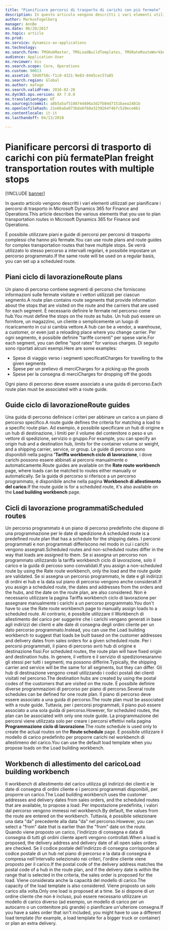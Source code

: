 ```yaml
---
title: "Pianificare percorsi di trasporto di carichi con più fermate"
description: In questo articolo vengono descritti i vari elementi utilizzati per pianificare i percorsi di trasporto in Dynamics 365 for Finance and Operations.
author: MarkusFogelberg
manager: AnnBe
ms.date: 06/20/2017
ms.topic: article
ms.prod: 
ms.service: dynamics-ax-applications
ms.technology: 
ms.search.form: TMSHubMaster, TMSLoadBuildTemplates, TMSRateRouteWorkbench, TMSRouteGuide, TMSRoutePlan, TMSRouteWorkbench, WHSLoadTemplate
audience: Application User
ms.reviewer: bis
ms.search.scope: Core, Operations
ms.custom: 90013
ms.assetid: 50d6f58c-f1c8-4321-9e83-8445cec57a85
ms.search.region: Global
ms.author: mafoge
ms.search.validFrom: 2016-02-28
ms.dyn365.ops.version: AX 7.0.0
ms.translationtype: HT
ms.sourcegitcommit: a8b5a5af5108744406a3d2fb84d7151baea2481b
ms.openlocfilehash: 21e66aba073bda6f60a3239264f4b7c520ece861
ms.contentlocale: it-it
ms.lasthandoff: 04/13/2018

---
```


# <a name="plan-freight-transportation-routes-with-multiple-stops"></a><span data-ttu-id="35f16-103">Pianificare percorsi di trasporto di carichi con più fermate</span><span class="sxs-lookup"><span data-stu-id="35f16-103">Plan freight transportation routes with multiple stops</span></span>

[!INCLUDE [banner](../includes/banner.md)]

<span data-ttu-id="35f16-104">In questo articolo vengono descritti i vari elementi utilizzati per pianificare i percorsi di trasporto in Microsoft Dynamics 365 for Finance and Operations.</span><span class="sxs-lookup"><span data-stu-id="35f16-104">This article describes the various elements that you use to plan transportation routes in Microsoft Dynamics 365 for Finance and Operations.</span></span>

<span data-ttu-id="35f16-105">È possibile utilizzare piani e guide di percorsi per percorsi di trasporto complessi che hanno più fermate.</span><span class="sxs-lookup"><span data-stu-id="35f16-105">You can use route plans and route guides for complex transportation routes that have multiple stops.</span></span> <span data-ttu-id="35f16-106">Se verrà utilizzato lo stesso percorso a intervalli regolari, è possibile impostare un percorso programmato.</span><span class="sxs-lookup"><span data-stu-id="35f16-106">If the same route will be used on a regular basis, you can set up a scheduled route.</span></span>

## <a name="route-plans"></a><span data-ttu-id="35f16-107">Piani ciclo di lavorazione</span><span class="sxs-lookup"><span data-stu-id="35f16-107">Route plans</span></span>
<span data-ttu-id="35f16-108">Un piano di percorso contiene segmenti di percorso che forniscono informazioni sulle fermate visitate e i vettori utilizzati per ciascun segmento.</span><span class="sxs-lookup"><span data-stu-id="35f16-108">A route plan contains route segments that provide information about the stops that are visited on the route and the carriers that are used for each segment.</span></span> <span data-ttu-id="35f16-109">È necessario definire le fermate nel percorso come hub.</span><span class="sxs-lookup"><span data-stu-id="35f16-109">You must define the stops on the route as hubs.</span></span> <span data-ttu-id="35f16-110">Un hub può essere un fornitore, un magazzino, un cliente o semplicemente un luogo di ricaricamento in cui si cambia vettore.</span><span class="sxs-lookup"><span data-stu-id="35f16-110">A hub can be a vendor, a warehouse, a customer, or even just a reloading place where you change carrier.</span></span> <span data-ttu-id="35f16-111">Per ogni segmento, è possibile definire "tariffe correnti" per spese varie.</span><span class="sxs-lookup"><span data-stu-id="35f16-111">For each segment, you can define “spot rates” for various charges.</span></span> <span data-ttu-id="35f16-112">Di seguito sono riportati alcuni esempi.</span><span class="sxs-lookup"><span data-stu-id="35f16-112">Here are some examples:</span></span>

-   <span data-ttu-id="35f16-113">Spese di viaggio verso i segmenti specificati</span><span class="sxs-lookup"><span data-stu-id="35f16-113">Charges for travelling to the given segments</span></span>
-   <span data-ttu-id="35f16-114">Spese per un prelievo di merci</span><span class="sxs-lookup"><span data-stu-id="35f16-114">Charges for a picking up the goods</span></span>
-   <span data-ttu-id="35f16-115">Spese per la consegna di merci</span><span class="sxs-lookup"><span data-stu-id="35f16-115">Charges for dropping off the goods</span></span>

<span data-ttu-id="35f16-116">Ogni piano di percorso deve essere associato a una guida di percorso.</span><span class="sxs-lookup"><span data-stu-id="35f16-116">Each route plan must be associated with a route guide.</span></span>

## <a name="route-guides"></a><span data-ttu-id="35f16-117">Guide ciclo di lavorazione</span><span class="sxs-lookup"><span data-stu-id="35f16-117">Route guides</span></span>
<span data-ttu-id="35f16-118">Una guida di percorso definisce i criteri per abbinare un carico a un piano di percorso specifico.</span><span class="sxs-lookup"><span data-stu-id="35f16-118">A route guide defines the criteria for matching a load to a specific route plan.</span></span> <span data-ttu-id="35f16-119">Ad esempio, è possibile specificare un hub di origine e un hub di destinazione, i limiti per il volume del contenitore o peso e un vettore di spedizione, servizio o gruppo.</span><span class="sxs-lookup"><span data-stu-id="35f16-119">For example, you can specify an origin hub and a destination hub, limits for the container volume or weight, and a shipping carrier, service, or group.</span></span> <span data-ttu-id="35f16-120">Le guide di percorso sono disponibili nella pagina **'Tariffa workbench ciclo di lavorazione**, i dove carichi possono essere abbinati ai percorsi manualmente o automaticamente.</span><span class="sxs-lookup"><span data-stu-id="35f16-120">Route guides are available on the **Rate route workbench** page, where loads can be matched to routes either manually or automatically.</span></span> <span data-ttu-id="35f16-121">Se la guida di percorso si riferisce a un percorso programmato, è disponibile anche nella pagina **Workbench di allestimento del carico**.</span><span class="sxs-lookup"><span data-stu-id="35f16-121">If the route guide is for a scheduled route, it's also available on the **Load building workbench** page.</span></span>

## <a name="scheduled-routes"></a><span data-ttu-id="35f16-122">Cicli di lavorazione programmati</span><span class="sxs-lookup"><span data-stu-id="35f16-122">Scheduled routes</span></span>
<span data-ttu-id="35f16-123">Un percorso programmato è un piano di percorso predefinito che dispone di una programmazione per le date di spedizione.</span><span class="sxs-lookup"><span data-stu-id="35f16-123">A scheduled route is a predefined route plan that has a schedule for the shipping dates.</span></span> <span data-ttu-id="35f16-124">I percorsi programmati e non programmati differiscono nel modo in cui i carichi vengono assegnati.</span><span class="sxs-lookup"><span data-stu-id="35f16-124">Scheduled routes and non-scheduled routes differ in the way that loads are assigned to them.</span></span> <span data-ttu-id="35f16-125">Se si assegna un percorso non programmato utilizzando la tariffa workbench ciclo di lavorazione, solo il carico e la guida di percoso sono convalidati.</span><span class="sxs-lookup"><span data-stu-id="35f16-125">If you assign a non-scheduled route by using the Rate route workbench, only the load and the route guide are validated.</span></span> <span data-ttu-id="35f16-126">Se si assegna un percorso programmato, le date e gli indirizzi di ordini ei hub e la data sul piano di percorso vengono anche considerati.</span><span class="sxs-lookup"><span data-stu-id="35f16-126">If you assign a scheduled route, the dates and addresses from the orders and the hubs, and the date on the route plan, are also considered.</span></span> <span data-ttu-id="35f16-127">Non è necessario utilizzare la pagina Tariffa workbench ciclo di lavorazione per assegnare manualmente i carichi a un percorso programmato.</span><span class="sxs-lookup"><span data-stu-id="35f16-127">You don't have to use the Rate route workbench page to manually assign loads to a scheduled route.</span></span> <span data-ttu-id="35f16-128">Al contrario, è possibile utilizzare il Workbench di allestimento del carico per suggerire che i carichi vengano generati in base agli indirizzi dei clienti e alle date di consegna degli ordini cliente per un dato percorso programmato.</span><span class="sxs-lookup"><span data-stu-id="35f16-128">Instead, you can use the Load building workbench to suggest that loads be built based on the customer addresses and delivery dates from sales orders for a given scheduled route.</span></span> <span data-ttu-id="35f16-129">Per i percorsi programmati, il piano di percorso avrò hub di origine e destinazione fissi.</span><span class="sxs-lookup"><span data-stu-id="35f16-129">For scheduled routes, the route plan will have fixed origin and destination hubs.</span></span> <span data-ttu-id="35f16-130">In genere, il vettore e il servizio di spedizionesaranno gli stessi per tutti i segmenti, ma possono differire.</span><span class="sxs-lookup"><span data-stu-id="35f16-130">Typically, the shipping carrier and service will be the same for all segments, but they can differ.</span></span> <span data-ttu-id="35f16-131">Gli hub di destinazione vengono creati utilizzando i codici postali dei clienti visitati nel percorso.</span><span class="sxs-lookup"><span data-stu-id="35f16-131">The destination hubs are created by using the postal codes of the customers that are visited on the route.</span></span> <span data-ttu-id="35f16-132">È possibile definire diverse programmazioni di percorso per piano di percorso.</span><span class="sxs-lookup"><span data-stu-id="35f16-132">Several route schedules can be defined for one route plan.</span></span> <span data-ttu-id="35f16-133">Il piano di percorso deve essere associato a una guida di percorso.</span><span class="sxs-lookup"><span data-stu-id="35f16-133">The route plan must be associated with a route guide.</span></span> <span data-ttu-id="35f16-134">Tuttavia, per i percorsi programmati, il piano può essere associato a una sola guida di percorso.</span><span class="sxs-lookup"><span data-stu-id="35f16-134">However, for scheduled routes, the plan can be associated with only one route guide.</span></span> <span data-ttu-id="35f16-135">La programmazione dei percorsi viene utilizzata solo per creare i percorsi effettivi nella pagina **Programmazione ciclo di lavorazione**.</span><span class="sxs-lookup"><span data-stu-id="35f16-135">The route schedule is used only to create the actual routes on the **Route schedule** page.</span></span> <span data-ttu-id="35f16-136">È possibile utilizzare il modello di carico predefinito per proporre carichi nel workbench di allestimeno del carico.</span><span class="sxs-lookup"><span data-stu-id="35f16-136">You can use the default load template when you propose loads on the Load building workbench.</span></span>

## <a name="load-building-workbench"></a><span data-ttu-id="35f16-137">Workbench di allestimento del carico</span><span class="sxs-lookup"><span data-stu-id="35f16-137">Load building workbench</span></span>
<span data-ttu-id="35f16-138">Il workbench di allestimento del carico utilizza gli indirizzi dei clienti e le date di consegna di ordini cliente e i percorsi programmati disponibili, per proporre un carico.</span><span class="sxs-lookup"><span data-stu-id="35f16-138">The Load building workbench uses the customer addresses and delivery dates from sales orders, and the scheduled routes that are available, to propose a load.</span></span> <span data-ttu-id="35f16-139">Per impostazione predefinita, i valori dal percorso vengono immessi nel workbench.</span><span class="sxs-lookup"><span data-stu-id="35f16-139">By default, the values from the route are entered on the workbench.</span></span> <span data-ttu-id="35f16-140">Tuttavia, è possibile selezionare una data "da" precedente alla data "da" nel percorso.</span><span class="sxs-lookup"><span data-stu-id="35f16-140">However, you can select a "from" date that is earlier than the "from" date on the route.</span></span> <span data-ttu-id="35f16-141">Quando viene proposto un carico, l'indirizzo di consegna e data di consegna di tutti gli ordini cliente aperti vengono controllati.</span><span class="sxs-lookup"><span data-stu-id="35f16-141">When a load is proposed, the delivery address and delivery date of all open sales orders are checked.</span></span> <span data-ttu-id="35f16-142">Se il codice postale dell'indirizzo di consegna corrisponde al codice postale di un hub nel piano di percorso e la data di consegna è compresa nell'intervallo selezionato nei criteri, l'ordine cliente viene proposto per il carico.</span><span class="sxs-lookup"><span data-stu-id="35f16-142">If the postal code of the delivery address matches the postal code of a hub in the route plan, and if the delivery date is within the range that is selected in the criteria, the sales order is proposed for the load.</span></span> <span data-ttu-id="35f16-143">Viene considerata anche la capacità del modello di carico.</span><span class="sxs-lookup"><span data-stu-id="35f16-143">The capacity of the load template is also considered.</span></span> <span data-ttu-id="35f16-144">Viene proposto un solo carico alla volta.</span><span class="sxs-lookup"><span data-stu-id="35f16-144">Only one load is proposed at a time.</span></span> <span data-ttu-id="35f16-145">Se si dispone di un ordine cliente che non è incluso, può essere necessario utilizzare un modello di carico diverso (ad esempio, un modello di carico per un autocarro o un contenitore più grande) o pianificare un'ulteriore consegna.</span><span class="sxs-lookup"><span data-stu-id="35f16-145">If you have a sales order that isn't included, you might have to use a different load template (for example, a load template for a bigger truck or container) or plan an extra delivery.</span></span>




